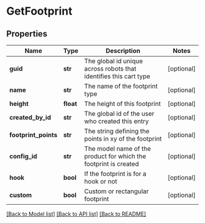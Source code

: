 # GetFootprint

## Properties
Name | Type | Description | Notes
------------ | ------------- | ------------- | -------------
**guid** | **str** | The global id unique across robots that identifies this cart type | [optional] 
**name** | **str** | The name of the footprint type | [optional] 
**height** | **float** | The height of this footprint | [optional] 
**created_by_id** | **str** | The global id of the user who created this entry | [optional] 
**footprint_points** | **str** | The string defining the points in xy of the footprint | [optional] 
**config_id** | **str** | The model name of the product for which the footprint is created | [optional] 
**hook** | **bool** | If the footprint is for a hook or not | [optional] 
**custom** | **bool** | Custom or rectangular footprint | [optional] 

[[Back to Model list]](../README.md#documentation-for-models) [[Back to API list]](../README.md#documentation-for-api-endpoints) [[Back to README]](../README.md)


